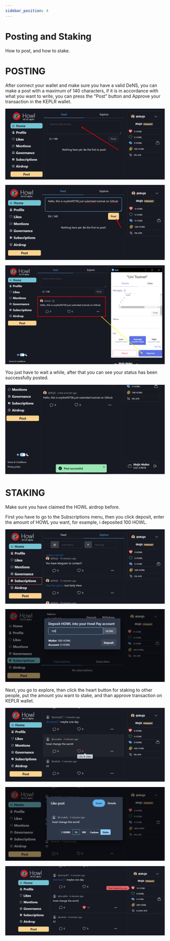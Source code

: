 ```yaml
---
sidebar_position: 4
---
```


# Posting and Staking

How to post, and how to stake.

# POSTING
After connect your wallet and make sure you have a valid DeNS, you can make a post with a maximum of 140 characters, if it is in accordance with what you want to write, you can press the "Post" button and Approve your transaction in the KEPLR wallet.

![banner](/img/Screenshot_31.png)

![banner](/img/Screenshot_32.png)

![banner](/img/Screenshot_33.png)

You just have to wait a while, after that you can see your status has been successfully posted.

![banner](/img/Screenshot_34.png)

# STAKING
Make sure you have claimed the HOWL airdrop before.

First you have to go to the Subscriptions menu, then you click deposit, enter the amount of HOWL you want, for example, i deposited 100 HOWL.

![banner](/img/Screenshot_42.png)

![banner](/img/Screenshot_44.png)

Next, you go to explore, then click the heart button for staking to other people, put the amount you want to stake, and than approve transaction on KEPLR wallet.

![banner](/img/Screenshot_45.png)

![banner](/img/Screenshot_46.png)

![banner](/img/Screenshot_47.png)
